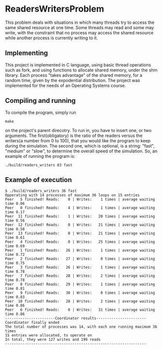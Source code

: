 # ReadersWritersProblem
This problem deals with situations in which many threads try to access the same shared resource at one time. Some threads may read and some may write, with the constraint that no process may access the shared resource while another process is currently writing to it.

## Implementing
This project is implemented in C language, using basic thread operations such as fork, and using functions to allocate shared memory, under the shm library. Each process "takes advantage" of the shared memory, for a random time, given by the expodential distribution. The project was implemented for the needs of an Operating Systems course.

## Compiling and running
To compile the program, simply run 
```
make
```
on the project's parent direcotry. To run in, you have to insert one, or two arguments. The first(obligatory) is the ratio of the readers versus the writers(a number from 0 to 100), that you would like the program to keep during the simulation. The second one, which is optional, is a string: "fast", "medium" or "slow", to determine the overall speed of the simulation. So, an example of running the program is:
```
./build/readers_writers 83 fast
```

## Example of execution

```
$ ./build/readers_writers 36 fast
Opperating with 14 processes of maximum 36 loops on 15 entries
Peer   5 finished! Reads:    0 | Writes:    1 times | average waiting time 0.06
Peer   0 finished! Reads:    4 | Writes:    1 times | average waiting time 0.17
Peer  11 finished! Reads:    1 | Writes:   20 times | average waiting time 0.56
Peer  12 finished! Reads:    0 | Writes:   21 times | average waiting time 0.58
Peer  13 finished! Reads:    0 | Writes:   21 times | average waiting time 0.61
Peer   4 finished! Reads:    0 | Writes:   25 times | average waiting time 0.69
Peer   1 finished! Reads:   26 | Writes:    1 times | average waiting time 0.72
Peer   2 finished! Reads:   27 | Writes:    0 times | average waiting time 0.75
Peer   3 finished! Reads:   26 | Writes:    1 times | average waiting time 0.78
Peer   7 finished! Reads:   28 | Writes:    2 times | average waiting time 0.78
Peer   8 finished! Reads:   29 | Writes:    1 times | average waiting time 0.81
Peer   9 finished! Reads:   30 | Writes:    0 times | average waiting time 0.83
Peer  10 finished! Reads:   28 | Writes:    2 times | average waiting time 0.86
Peer   6 finished! Reads:    0 | Writes:   31 times | average waiting time 0.86
-----------------------Coordinator results-----------------------
Coordinator finally ended
The total number of processes was 14, with each one running maximum 36 times
15 entries were allocated, to operate on
In total, they were 127 writes and 199 reads
-----------------------------------------------------------------
```

